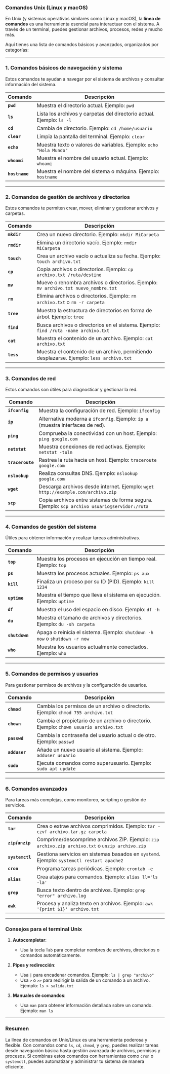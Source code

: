 ### **Comandos Unix (Linux y macOS)**

En Unix (y sistemas operativos similares como Linux y macOS), la **línea de comandos** es una herramienta esencial para interactuar con el sistema. A través de un terminal, puedes gestionar archivos, procesos, redes y mucho más.

Aquí tienes una lista de comandos básicos y avanzados, organizados por categorías:

---

### **1. Comandos básicos de navegación y sistema**
Estos comandos te ayudan a navegar por el sistema de archivos y consultar información del sistema.

| **Comando**       | **Descripción**                                                                            |
|--------------------|--------------------------------------------------------------------------------------------|
| **`pwd`**         | Muestra el directorio actual. Ejemplo: `pwd`                                               |
| **`ls`**          | Lista los archivos y carpetas del directorio actual. Ejemplo: `ls -l`                      |
| **`cd`**          | Cambia de directorio. Ejemplo: `cd /home/usuario`                                          |
| **`clear`**       | Limpia la pantalla del terminal. Ejemplo: `clear`                                          |
| **`echo`**        | Muestra texto o valores de variables. Ejemplo: `echo "Hola Mundo"`                         |
| **`whoami`**      | Muestra el nombre del usuario actual. Ejemplo: `whoami`                                    |
| **`hostname`**    | Muestra el nombre del sistema o máquina. Ejemplo: `hostname`                               |

---

### **2. Comandos de gestión de archivos y directorios**
Estos comandos te permiten crear, mover, eliminar y gestionar archivos y carpetas.

| **Comando**         | **Descripción**                                                                               |
|----------------------|-----------------------------------------------------------------------------------------------|
| **`mkdir`**         | Crea un nuevo directorio. Ejemplo: `mkdir MiCarpeta`                                          |
| **`rmdir`**         | Elimina un directorio vacío. Ejemplo: `rmdir MiCarpeta`                                       |
| **`touch`**         | Crea un archivo vacío o actualiza su fecha. Ejemplo: `touch archivo.txt`                      |
| **`cp`**            | Copia archivos o directorios. Ejemplo: `cp archivo.txt /ruta/destino`                         |
| **`mv`**            | Mueve o renombra archivos o directorios. Ejemplo: `mv archivo.txt nuevo_nombre.txt`           |
| **`rm`**            | Elimina archivos o directorios. Ejemplo: `rm archivo.txt` o `rm -r carpeta`                   |
| **`tree`**          | Muestra la estructura de directorios en forma de árbol. Ejemplo: `tree`                       |
| **`find`**          | Busca archivos o directorios en el sistema. Ejemplo: `find /ruta -name archivo.txt`           |
| **`cat`**           | Muestra el contenido de un archivo. Ejemplo: `cat archivo.txt`                                |
| **`less`**          | Muestra el contenido de un archivo, permitiendo desplazarse. Ejemplo: `less archivo.txt`      |

---

### **3. Comandos de red**
Estos comandos son útiles para diagnosticar y gestionar la red.

| **Comando**         | **Descripción**                                                                                   |
|----------------------|---------------------------------------------------------------------------------------------------|
| **`ifconfig`**       | Muestra la configuración de red. Ejemplo: `ifconfig`                                             |
| **`ip`**            | Alternativa moderna a `ifconfig`. Ejemplo: `ip a` (muestra interfaces de red).                    |
| **`ping`**           | Comprueba la conectividad con un host. Ejemplo: `ping google.com`                                |
| **`netstat`**        | Muestra conexiones de red activas. Ejemplo: `netstat -tuln`                                      |
| **`traceroute`**     | Rastrea la ruta hacia un host. Ejemplo: `traceroute google.com`                                  |
| **`nslookup`**       | Realiza consultas DNS. Ejemplo: `nslookup google.com`                                            |
| **`wget`**           | Descarga archivos desde internet. Ejemplo: `wget http://example.com/archivo.zip`                 |
| **`scp`**            | Copia archivos entre sistemas de forma segura. Ejemplo: `scp archivo usuario@servidor:/ruta`    |

---

### **4. Comandos de gestión del sistema**
Útiles para obtener información y realizar tareas administrativas.

| **Comando**         | **Descripción**                                                                                  |
|----------------------|--------------------------------------------------------------------------------------------------|
| **`top`**           | Muestra los procesos en ejecución en tiempo real. Ejemplo: `top`                                 |
| **`ps`**            | Muestra los procesos actuales. Ejemplo: `ps aux`                                                |
| **`kill`**          | Finaliza un proceso por su ID (PID). Ejemplo: `kill 1234`                                        |
| **`uptime`**        | Muestra el tiempo que lleva el sistema en ejecución. Ejemplo: `uptime`                           |
| **`df`**            | Muestra el uso del espacio en disco. Ejemplo: `df -h`                                            |
| **`du`**            | Muestra el tamaño de archivos y directorios. Ejemplo: `du -sh carpeta`                          |
| **`shutdown`**      | Apaga o reinicia el sistema. Ejemplo: `shutdown -h now` o `shutdown -r now`                      |
| **`who`**           | Muestra los usuarios actualmente conectados. Ejemplo: `who`                                     |

---

### **5. Comandos de permisos y usuarios**
Para gestionar permisos de archivos y la configuración de usuarios.

| **Comando**         | **Descripción**                                                                                   |
|----------------------|---------------------------------------------------------------------------------------------------|
| **`chmod`**         | Cambia los permisos de un archivo o directorio. Ejemplo: `chmod 755 archivo.txt`                  |
| **`chown`**         | Cambia el propietario de un archivo o directorio. Ejemplo: `chown usuario archivo.txt`            |
| **`passwd`**        | Cambia la contraseña del usuario actual o de otro. Ejemplo: `passwd`                              |
| **`adduser`**       | Añade un nuevo usuario al sistema. Ejemplo: `adduser usuario`                                     |
| **`sudo`**          | Ejecuta comandos como superusuario. Ejemplo: `sudo apt update`                                    |

---

### **6. Comandos avanzados**
Para tareas más complejas, como monitoreo, scripting o gestión de servicios.

| **Comando**         | **Descripción**                                                                                  |
|----------------------|--------------------------------------------------------------------------------------------------|
| **`tar`**           | Crea o extrae archivos comprimidos. Ejemplo: `tar -czvf archivo.tar.gz carpeta`                 |
| **`zip`/`unzip`**   | Comprime/descomprime archivos ZIP. Ejemplo: `zip archivo.zip archivo.txt` o `unzip archivo.zip`   |
| **`systemctl`**     | Gestiona servicios en sistemas basados en `systemd`. Ejemplo: `systemctl restart apache2`        |
| **`cron`**          | Programa tareas periódicas. Ejemplo: `crontab -e`                                               |
| **`alias`**         | Crea atajos para comandos. Ejemplo: `alias ll='ls -la'`                                          |
| **`grep`**          | Busca texto dentro de archivos. Ejemplo: `grep "error" archivo.log`                              |
| **`awk`**           | Procesa y analiza texto en archivos. Ejemplo: `awk '{print $1}' archivo.txt`                     |

---

### **Consejos para el terminal Unix**

1. **Autocompletar**:
   - Usa la tecla `Tab` para completar nombres de archivos, directorios o comandos automáticamente.

2. **Pipes y redirección**:
   - Usa `|` para encadenar comandos. Ejemplo: `ls | grep "archivo"`
   - Usa `>` o `>>` para redirigir la salida de un comando a un archivo. Ejemplo: `ls > salida.txt`

3. **Manuales de comandos**:
   - Usa `man` para obtener información detallada sobre un comando. Ejemplo: `man ls`

---

### **Resumen**

La línea de comandos en Unix/Linux es una herramienta poderosa y flexible. Con comandos como `ls`, `cd`, `chmod`, y `grep`, puedes realizar tareas desde navegación básica hasta gestión avanzada de archivos, permisos y procesos. Si combinas estos comandos con herramientas como `cron` o `systemctl`, puedes automatizar y administrar tu sistema de manera eficiente.
